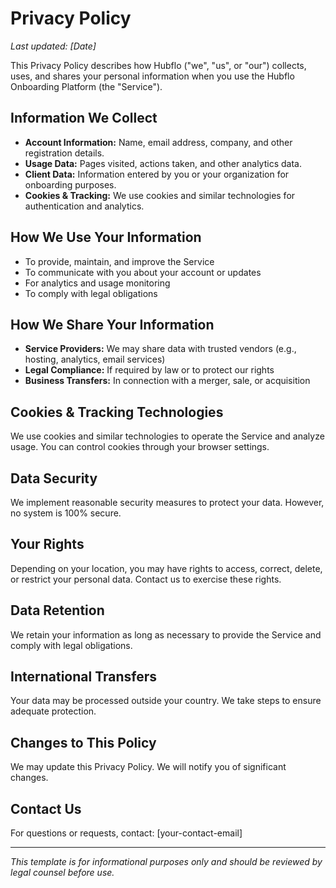 # Privacy Policy

_Last updated: [Date]_

This Privacy Policy describes how Hubflo ("we", "us", or "our") collects, uses, and shares your personal information when you use the Hubflo Onboarding Platform (the "Service").

## Information We Collect
- **Account Information:** Name, email address, company, and other registration details.
- **Usage Data:** Pages visited, actions taken, and other analytics data.
- **Client Data:** Information entered by you or your organization for onboarding purposes.
- **Cookies & Tracking:** We use cookies and similar technologies for authentication and analytics.

## How We Use Your Information
- To provide, maintain, and improve the Service
- To communicate with you about your account or updates
- For analytics and usage monitoring
- To comply with legal obligations

## How We Share Your Information
- **Service Providers:** We may share data with trusted vendors (e.g., hosting, analytics, email services)
- **Legal Compliance:** If required by law or to protect our rights
- **Business Transfers:** In connection with a merger, sale, or acquisition

## Cookies & Tracking Technologies
We use cookies and similar technologies to operate the Service and analyze usage. You can control cookies through your browser settings.

## Data Security
We implement reasonable security measures to protect your data. However, no system is 100% secure.

## Your Rights
Depending on your location, you may have rights to access, correct, delete, or restrict your personal data. Contact us to exercise these rights.

## Data Retention
We retain your information as long as necessary to provide the Service and comply with legal obligations.

## International Transfers
Your data may be processed outside your country. We take steps to ensure adequate protection.

## Changes to This Policy
We may update this Privacy Policy. We will notify you of significant changes.

## Contact Us
For questions or requests, contact: [your-contact-email]

---
_This template is for informational purposes only and should be reviewed by legal counsel before use._ 